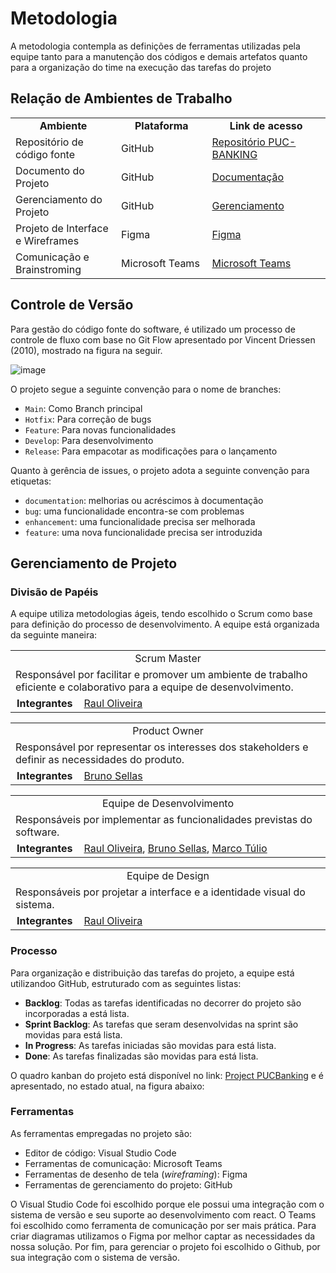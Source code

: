 
# Metodologia

A metodologia contempla as definições de ferramentas utilizadas pela equipe tanto para a manutenção dos códigos e demais artefatos quanto para a organização do time na execução das tarefas do projeto

## Relação de Ambientes de Trabalho

<table>
  <tr>
    <td width="300" align="center"><strong>Ambiente</strong></td>
    <td width="300" align="center"><strong>Plataforma</strong></td>
    <td width="400" align="center"><strong>Link de acesso</strong></td>
  </tr>
  <tr>
    <td>Repositório de código fonte</td>
    <td>GitHub</td>
    <td><a href="https://github.com/ICEI-PUC-Minas-PMV-ADS/pmv-ads-2023-2-e4-proj-infra-t6-puc-banking">Repositório PUC-BANKING</a></td>
  </tr>
  <tr>
    <td>Documento do Projeto</td>
    <td>GitHub</td>
    <td><a href="https://github.com/ICEI-PUC-Minas-PMV-ADS/pmv-ads-2023-2-e4-proj-infra-t6-puc-banking/tree/main/docs">Documentação</a></td>
  </tr>
  <tr>
    <td>Gerenciamento do Projeto</td>
    <td>GitHub</td>
    <td><a href="">Gerenciamento</a></td>
  <tr>
    <td>Projeto de Interface e Wireframes</td>
    <td>Figma</td>
    <td><a href="">Figma</a></td>
  </tr>
  <tr>
    <td>Comunicação e Brainstroming</td>
    <td>Microsoft Teams</td>
    <td><a href="">Microsoft Teams</a></td>
  </tr>
</table>

## Controle de Versão

Para gestão do código fonte do software, é utilizado um processo de controle de fluxo com base no Git Flow apresentado por Vincent Driessen (2010), mostrado na figura na seguir.

![image](https://github.com/ICEI-PUC-Minas-PMV-ADS/pmv-ads-2023-2-e4-proj-infra-t6-puc-banking/assets/82043220/e6e6c551-fb51-49a0-9aab-16a484563702)

O projeto segue a seguinte convenção para o nome de branches:

- `Main`: Como Branch principal
- `Hotfix`: Para correção de bugs
- `Feature`: Para novas funcionalidades
- `Develop`: Para desenvolvimento
- `Release`: Para empacotar as modificações para o lançamento 

Quanto à gerência de issues, o projeto adota a seguinte convenção para
etiquetas:

- `documentation`: melhorias ou acréscimos à documentação
- `bug`: uma funcionalidade encontra-se com problemas
- `enhancement`: uma funcionalidade precisa ser melhorada
- `feature`: uma nova funcionalidade precisa ser introduzida

## Gerenciamento de Projeto

### Divisão de Papéis

A equipe utiliza metodologias ágeis, tendo escolhido o Scrum como base para definição do processo de desenvolvimento. A equipe está organizada da seguinte maneira:

<table>
  <tr>
    <td width="500" align="center" colspan="2">Scrum Master</td>
  </tr>
  <tr>
    <td colspan="2">Responsável por facilitar e promover um ambiente de trabalho eficiente e colaborativo para a equipe de desenvolvimento. </td>
  </tr>
  <tr>
    <td width="100" align="center"><strong>Integrantes</strong></td>
    <td width="900"><a href="https://github.com/RaulShinaede">Raul Oliveira</a></td>
  </tr>
</table>

<table>
  <tr>
    <td width="500" align="center" colspan="2">Product Owner</td>
  </tr>
  <tr>
    <td colspan="2">Responsável por representar os interesses dos stakeholders e definir as necessidades do produto. </td>
  </tr>
  <tr>
    <td width="100" align="center"><strong>Integrantes</strong></td>
    <td width="900"><a href="https://github.com/brunosellas">Bruno Sellas</a></td>
  </tr>
</table>

<table>
  <tr>
    <td width="500" align="center" colspan="2">Equipe de Desenvolvimento</td>
  </tr>
  <tr>
    <td colspan="2">Responsáveis por implementar as funcionalidades previstas do software.</td>
  </tr>
  <tr>
    <td width="100" align="center"><strong>Integrantes</strong></td>
    <td width="900"><a href="https://github.com/RaulShinaede">Raul Oliveira</a>, <a href="https://github.com/brunosellas">Bruno Sellas</a>, <a href="https://github.com/TulioFS">Marco Túlio</a></td>
  </tr>
</table>

<table>
  <tr>
    <td width="500" align="center" colspan="2">Equipe de Design</td>
  </tr>
  <tr>
    <td colspan="2">Responsáveis por projetar a interface e a identidade visual do sistema.</td>
  </tr>
  <tr>
    <td width="100" align="center"><strong>Integrantes</strong></td>
    <td width="900"><a href="https://github.com/RaulShinaede">Raul Oliveira</a></td>
  </tr>
</table>

### Processo

Para organização e distribuição das tarefas do projeto, a equipe está utilizandoo GitHub, estruturado com as seguintes listas:

- **Backlog**: Todas as tarefas identificadas no decorrer do projeto são incorporadas a está lista.
- **Sprint Backlog**: As tarefas que seram desenvolvidas na sprint são movidas para está lista.
- **In Progress**: As tarefas iniciadas são movidas para está lista.
- **Done**: As tarefas finalizadas são movidas para está lista.

O quadro kanban do projeto está disponível no link: [Project PUCBanking]() e é apresentado, no estado atual, na figura abaixo:

### Ferramentas

As ferramentas empregadas no projeto são:

- Editor de código: Visual Studio Code
- Ferramentas de comunicação: Microsoft Teams
- Ferramentas de desenho de tela (_wireframing_): Figma
- Ferramentas de gerenciamento do projeto: GitHub

O Visual Studio Code foi escolhido porque ele possui uma integração com o sistema de versão e seu suporte ao desenvolvimento com react. O Teams foi escolhido como ferramenta de comunicação por ser mais prática. Para criar diagramas utilizamos o Figma por melhor captar as necessidades da nossa solução. Por fim, para gerenciar o projeto foi escolhido o Github, por sua integração com o sistema de versão.
